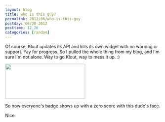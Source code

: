 ```yaml
---
layout: blog
title: who is this guy?
permalink: 2012/06/who-is-this-guy
postday: 06/20 2012
posttime: 12_26
categories: [random]
---
```


Of course, Klout updates its API and kills its own widget with no warning or support. Yay for progress. So I pulled the whole thing from my blog, and I'm sure I'm not alone. Way to go Klout, way to mess it up. :)

<a href="http://blog.kristeraxel.com/wp-content/uploads/2012/06/Screen-shot-2012-06-20-at-12.23.22-PM.png"><img src="http://blog.kristeraxel.com/wp-content/uploads/2012/06/Screen-shot-2012-06-20-at-12.23.22-PM.png" alt="" title="Screen shot 2012-06-20 at 12.23.22 PM" width="259" height="114" class="aligncenter size-full wp-image-1882" /></a>

So now everyone's badge shows up with a zero score with this dude's face.

Nice.
